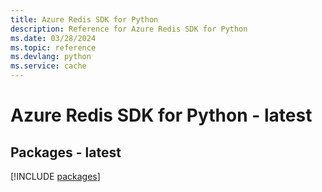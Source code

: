 ```yaml
---
title: Azure Redis SDK for Python
description: Reference for Azure Redis SDK for Python
ms.date: 03/28/2024
ms.topic: reference
ms.devlang: python
ms.service: cache
---
```

# Azure Redis SDK for Python - latest
## Packages - latest
[!INCLUDE [packages](redis-index.md)]